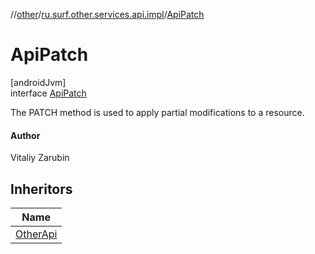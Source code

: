 //[other](../../../index.md)/[ru.surf.other.services.api.impl](../index.md)/[ApiPatch](index.md)

# ApiPatch

[androidJvm]\
interface [ApiPatch](index.md)

The PATCH method is used to apply partial modifications to a resource.

#### Author

Vitaliy Zarubin

## Inheritors

| Name |
|---|
| [OtherApi](../../ru.surf.other.services.api/-other-api/index.md) |
